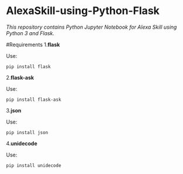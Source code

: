 # AlexaSkill-using-Python-Flask
*This repository contains Python Jupyter Notebook for Alexa Skill using Python 3 and Flask.*

#Requirements
1.**flask**

Use:
```
pip install flask
```

2.**flask-ask**

Use:
```
pip install flask-ask
```

3.**json**

Use:
```
pip install json
```

4.**unidecode**

Use:
```
pip install unidecode
```
